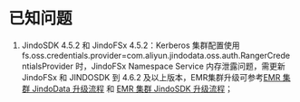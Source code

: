 # 已知问题

1. JindoSDK 4.5.2 和 JindoFSx 4.5.2：Kerberos 集群配置使用 fs.oss.credentials.provider=com.aliyun.jindodata.oss.auth.RangerCredentialsProvider 时，JindoFSx Namespace Service 内存泄露问题，需更新 JindoFSx 和 JINDOSDK 到 4.6.2 及以上版本，EMR集群升级可参考[EMR 集群 JindoData 升级流程](../emr_upgrade_jindodata_emr-next.md)
   和 [EMR 集群 JindoSDK 升级流程](/docs/user/4.x/4.5.x/emr_upgrade_jindosdk_emr-next.md)；